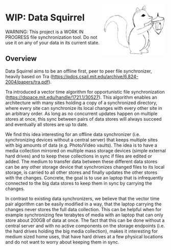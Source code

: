 <img src="./squirrel-small.png" align="right"
     alt="logo - image of squirrel with nut" width="200" height="161">

# WIP: Data Squirrel

WARNING: This project is a WORK IN PROGRESS file synchronization tool. Do not use it on any of your
data in its current state.

## Overview

Data Squirrel aims to be an offline first, peer to peer file synchronizer, heavily based on Tra
(https://pdos.csail.mit.edu/archive/6.824-2004/papers/tra.pdf).

Tra introduced a vector time algorithm for opportunistic file synchronization
(https://dspace.mit.edu/handle/1721.1/30527). This algorithm enables an architecture with
many sites holding a copy of a synchronized directory, where every site can synchronize its  local
changes with every other site in an arbitrary order. As long as no concurrent updates happen on
multiple stores at once, this sync between pairs of data stores will always succeed and eventually
all stores are up to date.

We find this idea interesting for an offline data synchronizer (i.e. synchronizing devices without
a central server) that keeps multiple sites with big amounts of data (e.g. Photo/Video vaults).
The idea is to have a media collection mirrored on multiple mass storage devices
(simple external hard drives) and to keep these collections in sync if files are edited or added. 
The medium to transfer data between these different data stores can be any other storage
device that synchronizes changed files to its local storage, is carried to all other stores and
finally updates the other stores with the changes. Concrete, the goal is to use an laptop that
is infrequently connected to the big data stores to keep them in sync by carrying the changes.

In contrast to existing data synchronizers, we believe that the vector time pair algorithm can be
easily modified in a way, that the laptop carrying the changes never stores the full data
collection. This can be helpful when for example synchronizing few terabytes of media with an
laptop that can only store about 200GB of data at once. The fact that this can be done without
a central server and with no active components on the storage endpoints (i.e. the hard drives
holding the big media collection), makes it interesting for medium sized home uses, that have
hard drives at a few physical locations and do not want to worry about keeping them in sync.
